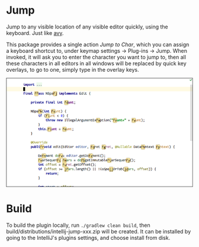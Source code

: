 # Jump

Jump to any visible location of any visible editor quickly, using the keyboard.
Just like [avy](https://github.com/abo-abo/avy).

This package provides a single action *Jump to Char*, which you can assign a
keyboard shortcut to, under keymap settings -> Plug-ins -> Jump. When invoked,
it will ask you to enter the character you want to jump to, then all these
characters in all editors in all windows will be replaced by quick key overlays,
to go to one, simply type in the overlay keys.

![screenshot](screenshot.png)

# Build

To build the plugin locally, run `./gradlew clean build`, then
build/distributions/intellij-jump-xxx.zip will be created.
It can be installed by going to the IntelliJ's plugins settings,
and choose install from disk.

